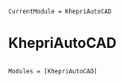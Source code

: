 ```@meta
CurrentModule = KhepriAutoCAD
```

# KhepriAutoCAD

```@index
```

```@autodocs
Modules = [KhepriAutoCAD]
```
